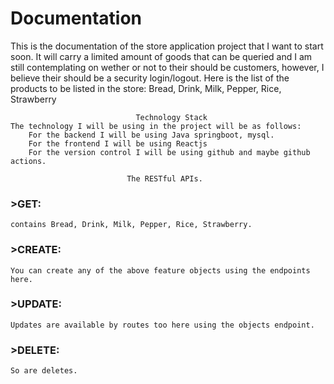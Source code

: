 # Documentation

This is the documentation of the store application project that I want to start soon. It will
carry a limited amount of goods that can be queried and I am still contemplating on wether or not to
their should be customers, however, I believe their should be a security login/logout.
Here is the list of the products to be listed in the store: Bread, Drink, Milk, Pepper, Rice, Strawberry

                                Technology Stack 
    The technology I will be using in the project will be as follows:
        For the backend I will be using Java springboot, mysql.
        For the frontend I will be using Reactjs
        For the version control I will be using github and maybe github actions.

                              The RESTful APIs.
### >GET:
    contains Bread, Drink, Milk, Pepper, Rice, Strawberry.

### >CREATE: 
    You can create any of the above feature objects using the endpoints here.
### >UPDATE:
    Updates are available by routes too here using the objects endpoint.
### >DELETE:
    So are deletes.